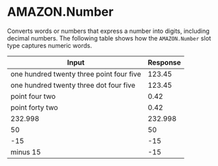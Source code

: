 # AMAZON\.Number<a name="built-in-slot-number"></a>

Converts words or numbers that express a number into digits, including decimal numbers\. The following table shows how the `AMAZON.Number` slot type captures numeric words\.


| Input | Response | 
| --- | --- | 
| one hundred twenty three point four five | 123\.45 | 
| one hundred twenty three dot four five | 123\.45 | 
| point four two | 0\.42 | 
| point forty two | 0\.42 | 
| 232\.998 | 232\.998 | 
| 50 | 50 | 
| \-15 | \-15 | 
| minus 15 | \-15 | 